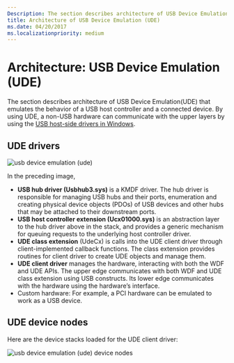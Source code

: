 ```yaml
---
Description: The section describes architecture of USB Device Emulation(UDE) that emulates the behavior of a USB host controller and a connected device.
title: Architecture of USB Device Emulation (UDE)
ms.date: 04/20/2017
ms.localizationpriority: medium
---
```


# Architecture: USB Device Emulation (UDE)


The section describes architecture of USB Device Emulation(UDE) that emulates the behavior of a USB host controller and a connected device. By using UDE, a non-USB hardware can communicate with the upper layers by using the [USB host-side drivers in Windows](usb-device-side-drivers-in-windows.md).

## UDE drivers


![usb device emulation (ude)](images/ude-arch.png)

In the preceding image,

-   **USB hub driver (Usbhub3.sys)** is a KMDF driver. The hub driver is responsible for managing USB hubs and their ports, enumeration and creating physical device objects (PDOs) of USB devices and other hubs that may be attached to their downstream ports.
-   **USB host controller extension (Ucx01000.sys)** is an abstraction layer to the hub driver above in the stack, and provides a generic mechanism for queuing requests to the underlying host controller driver.
-   **UDE class extension** (UdeCx) is calls into the UDE client driver through client-implemented callback functions. The class extension provides routines for client driver to create UDE objects and manage them.
-   **UDE client driver** manages the hardware, interacting with both the WDF and UDE APIs. The upper edge communicates with both WDF and UDE class extension using USB constructs. Its lower edge communicates with the hardware using the hardware’s interface.
-   Custom hardware: For example, a PCI hardware can be emulated to work as a USB device.

## UDE device nodes


Here are the device stacks loaded for the UDE client driver:

![usb device emulation (ude) device nodes](images/ude-dev-nodes.png)

 

 




